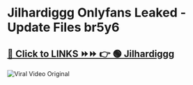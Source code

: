 
 # Jilhardiggg Onlyfans Leaked - Update Files br5y6

## <h2><a href="https://clipsfans.com/Jilhardiggg&ref=git">🔗 Click to LINKS ⏩⏩ 👉 🟢 Jilhardiggg </a></h2>

<a href="https://clipsfans.com/Jilhardiggg&ref=git" rel="nofollow" data-target="animated-image.originalLink"><img src="https://i.ibb.co.com/xMMVF88/686577567.gif" alt="Viral Video Original" style="max-width: 100%; display: inline-block;" data-target="animated-image.originalImage"></a>

